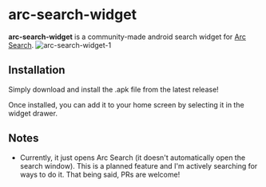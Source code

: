 
# arc-search-widget
**arc-search-widget** is a community-made android search widget for [Arc Search](https://play.google.com/store/apps/details?id=company.thebrowser.arc&hl=es_419).
![arc-search-widget-1](https://github.com/user-attachments/assets/09c671bb-61d9-4003-835f-3b0140cd7181)

## Installation
Simply download and install the .apk file from the latest release!

Once installed, you can add it to your home screen by selecting it in the widget drawer.

## Notes
* Currently, it just opens Arc Search (it doesn't automatically open the search window). This is a planned feature and I'm actively searching for ways to do it. That being said, PRs are welcome!
